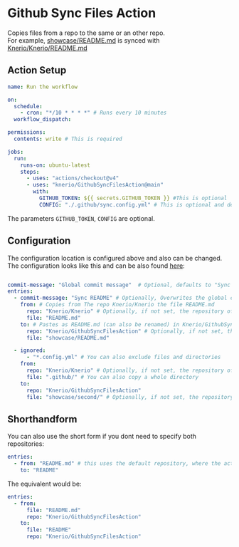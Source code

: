 # Github Sync Files Action

Copies files from a repo to the same or an other repo. <br/>
For example, [showcase/README.md](./showcase/README.md) is synced with [Knerio/Knerio/README.md](https://github.com/Knerio/Knerio/blob/main/README.md)


## Action Setup

```yaml
name: Run the workflow

on:
  schedule:
    - cron: "*/10 * * * *" # Runs every 10 minutes
  workflow_dispatch:

permissions:
  contents: write # This is required

jobs:
  run:
    runs-on: ubuntu-latest
    steps:
      - uses: "actions/checkout@v4"
      - uses: "knerio/GithubSyncFilesAction@main"
        with:
          GITHUB_TOKEN: ${{ secrets.GITHUB_TOKEN }} #This is optional
          CONFIG: "./.github/sync.config.yml" # This is optional and defaults to "./.github/sync.config.yml"
```

The parameters `GITHUB_TOKEN`, `CONFIG` are optional.

## Configuration

The configuration location is configured above and also can be changed.
The configuration looks like this and can be also found [here](./example.config.yml):

```yaml

commit-message: "Global commit message"  # Optional, defaults to "Sync GitHub files"
entries:
  - commit-message: "Sync README" # Optionally, Overwrites the global commit message
    from: # Copies from The repo Knerio/Knerio the file README.md
      repo: "Knerio/Knerio" # Optionally, if not set, the repository of the action is getting selected
      file: "README.md"
    to: # Pastes as README.md (can also be renamed) in Knerio/GithubSyncFilesAction
      repo: "Knerio/GithubSyncFilesAction" # Optionally, if not set, the repository of the action is getting selected
      file: "showcase/README.md"

  - ignored:
      - "*.config.yml" # You can also exclude files and directories
    from:
      repo: "Knerio/Knerio" # Optionally, if not set, the repository of the action is getting selected
      file: ".github/" # You can also copy a whole directory
    to:
      repo: "Knerio/GithubSyncFilesAction"
      file: "showcase/second/" # Optionally, if not set, the repository of the action is getting selected

```

## Shorthandform

You can also use the short form if you dont need to specify both repositories:

```yaml
entries:
  - from: "README.md" # this uses the default repository, where the action is getting executed
    to: "README"
```
The equivalent would be: 
````yaml
entries:
  - from: 
      file: "README.md"
      repo: "Knerio/GithubSyncFilesAction"
    to: 
      file: "README"
      repo: "Knerio/GithubSyncFilesAction"
````

